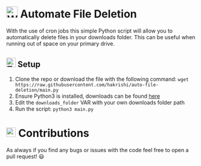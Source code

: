 # <img src="https://raw.githubusercontent.com/Tarikul-Islam-Anik/Animated-Fluent-Emojis/master/Emojis/Objects/Wastebasket.png" alt="Wastebasket" width="30" height="30" /> Automate File Deletion

With the use of cron jobs this simple Python script will allow you to automatically delete files in your downloads folder. This can be useful when running out of space on your primary drive. 

## <img src="https://raw.githubusercontent.com/Tarikul-Islam-Anik/Animated-Fluent-Emojis/master/Emojis/Symbols/Triangular%20Flag.png" alt="Triangular Flag" width="25" height="25" /> Setup 

1. Clone the repo or download the file with the following command: `wget https://raw.githubusercontent.com/hakrishi/auto-file-deletion/main.py`
2. Ensure Python3 is installed, downloads can be found [here](https://www.python.org/downloads/)
3. Edit the `downloads_folder` VAR with your own downloads folder path
4. Run the script: `python3 main.py`

# <img src="https://raw.githubusercontent.com/Tarikul-Islam-Anik/Animated-Fluent-Emojis/master/Emojis/Hand%20gestures/Handshake.png" alt="Handshake" width="25" height="25" /> Contributions

As always if you find any bugs or issues with the code feel free to open a pull request! 😃